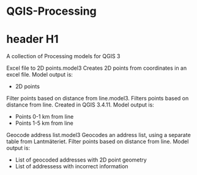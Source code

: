 # QGIS-Processing
# header H1
A collection of Processing models for QGIS 3

Excel file to 2D points.model3
Creates 2D points from coordinates in an excel file. Model output is:
- 2D points

Filter points based on distance from line.model3. 
Filters points based on distance from line. Created in QGIS 3.4.11. Model output is:
- Points 0-1 km from line
- Points 1-5 km from line

Geocode address list.model3
Geocodes an address list, using a separate table from Lantmäteriet. Filter points based on distance from line. Model output is:
- List of geocoded addresses with 2D point geometry
- List of addressess with incorrect information
